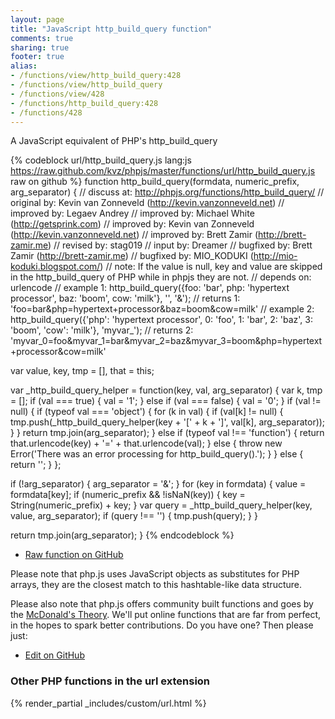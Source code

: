 ```yaml
---
layout: page
title: "JavaScript http_build_query function"
comments: true
sharing: true
footer: true
alias:
- /functions/view/http_build_query:428
- /functions/view/http_build_query
- /functions/view/428
- /functions/http_build_query:428
- /functions/428
---
```

<!-- Generated by Rakefile:build -->
A JavaScript equivalent of PHP's http_build_query

{% codeblock url/http_build_query.js lang:js https://raw.github.com/kvz/phpjs/master/functions/url/http_build_query.js raw on github %}
function http_build_query(formdata, numeric_prefix, arg_separator) {
  //  discuss at: http://phpjs.org/functions/http_build_query/
  // original by: Kevin van Zonneveld (http://kevin.vanzonneveld.net)
  // improved by: Legaev Andrey
  // improved by: Michael White (http://getsprink.com)
  // improved by: Kevin van Zonneveld (http://kevin.vanzonneveld.net)
  // improved by: Brett Zamir (http://brett-zamir.me)
  //  revised by: stag019
  //    input by: Dreamer
  // bugfixed by: Brett Zamir (http://brett-zamir.me)
  // bugfixed by: MIO_KODUKI (http://mio-koduki.blogspot.com/)
  //        note: If the value is null, key and value are skipped in the http_build_query of PHP while in phpjs they are not.
  //  depends on: urlencode
  //   example 1: http_build_query({foo: 'bar', php: 'hypertext processor', baz: 'boom', cow: 'milk'}, '', '&amp;');
  //   returns 1: 'foo=bar&amp;php=hypertext+processor&amp;baz=boom&amp;cow=milk'
  //   example 2: http_build_query({'php': 'hypertext processor', 0: 'foo', 1: 'bar', 2: 'baz', 3: 'boom', 'cow': 'milk'}, 'myvar_');
  //   returns 2: 'myvar_0=foo&myvar_1=bar&myvar_2=baz&myvar_3=boom&php=hypertext+processor&cow=milk'

  var value, key, tmp = [],
    that = this;

  var _http_build_query_helper = function(key, val, arg_separator) {
    var k, tmp = [];
    if (val === true) {
      val = '1';
    } else if (val === false) {
      val = '0';
    }
    if (val != null) {
      if (typeof val === 'object') {
        for (k in val) {
          if (val[k] != null) {
            tmp.push(_http_build_query_helper(key + '[' + k + ']', val[k], arg_separator));
          }
        }
        return tmp.join(arg_separator);
      } else if (typeof val !== 'function') {
        return that.urlencode(key) + '=' + that.urlencode(val);
      } else {
        throw new Error('There was an error processing for http_build_query().');
      }
    } else {
      return '';
    }
  };

  if (!arg_separator) {
    arg_separator = '&';
  }
  for (key in formdata) {
    value = formdata[key];
    if (numeric_prefix && !isNaN(key)) {
      key = String(numeric_prefix) + key;
    }
    var query = _http_build_query_helper(key, value, arg_separator);
    if (query !== '') {
      tmp.push(query);
    }
  }

  return tmp.join(arg_separator);
}
{% endcodeblock %}

 - [Raw function on GitHub](https://github.com/kvz/phpjs/blob/master/functions/url/http_build_query.js)

Please note that php.js uses JavaScript objects as substitutes for PHP arrays, they are 
the closest match to this hashtable-like data structure. 

Please also note that php.js offers community built functions and goes by the 
[McDonald's Theory](https://medium.com/what-i-learned-building/9216e1c9da7d). We'll put online 
functions that are far from perfect, in the hopes to spark better contributions. 
Do you have one? Then please just: 

 - [Edit on GitHub](https://github.com/kvz/phpjs/edit/master/functions/url/http_build_query.js)


### Other PHP functions in the url extension
{% render_partial _includes/custom/url.html %}
